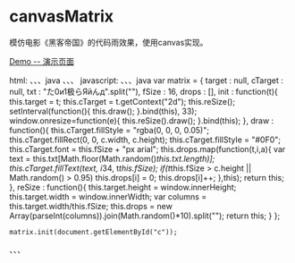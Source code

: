 # canvasMatrix

模仿电影《黑客帝国》的代码雨效果，使用canvas实现。

[Demo -- 演示页面](http://unclehking.github.io/canvasMatrix/)

html:
、、、java
<canvas id="c" ></canvas>
、、、
javascript:
、、、java
	var matrix = {
		target : null,
		cTarget : null,
		txt : "た0и1极らЯйんд".split(""),
		fSize : 16,
		drops : [],
		init : function(t){
			this.target = t;
			this.cTarget = t.getContext("2d");
			this.reSize();
			setInterval(function(){
				this.draw();
			}.bind(this), 33);
			window.onresize=function(e){
				this.reSize().draw();
			}.bind(this);
		},
		draw : function(){
			this.cTarget.fillStyle = "rgba(0, 0, 0, 0.05)";
			this.cTarget.fillRect(0, 0, c.width, c.height);
			this.cTarget.fillStyle = "#0F0";
			this.cTarget.font = this.fSize + "px arial";
			this.drops.map(function(t,i,a){
				var text = this.txt[Math.floor(Math.random()*this.txt.length)];
				this.cTarget.fillText(text, i*34, t*this.fSize);
				if(t*this.fSize > c.height || Math.random() > 0.95)
					this.drops[i] = 0;
				this.drops[i]++;
			},this);
			return this;
		},
		reSize : function(){
			this.target.height = window.innerHeight;
			this.target.width  = window.innerWidth;
			var columns = this.target.width/this.fSize;
			this.drops =  new Array(parseInt(columns)).join(Math.random()*10).split("");
			return this;
		}
	};

	matrix.init(document.getElementById("c"));
、、、

